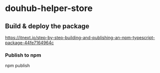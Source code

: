 # douhub-helper-store



## Build & deploy the package
https://itnext.io/step-by-step-building-and-publishing-an-npm-typescript-package-44fe7164964c

### Publish to npm
npm publish